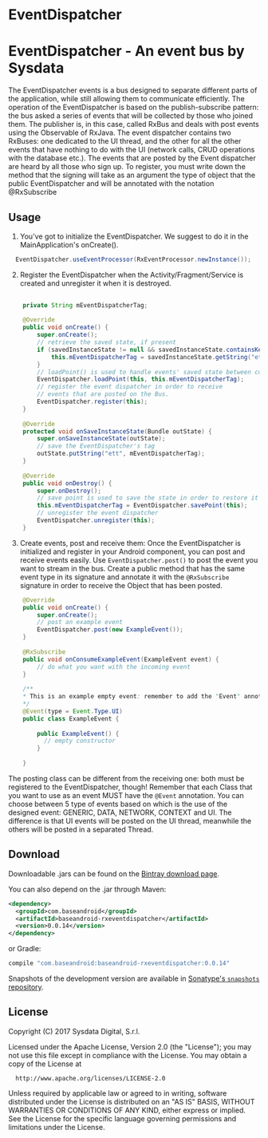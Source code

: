 # EventDispatcher
EventDispatcher - An event bus by Sysdata
=============================

The EventDispatcher events is a bus designed to separate different parts of the application, while still allowing them to communicate efficiently.
The operation of the EventDispatcher is based on the publish-subscribe pattern: the bus asked a series of events that will be collected by those who joined them.
The publisher is, in this case, called RxBus and deals with post events using the Observable of RxJava. The event dispatcher contains two RxBuses: one dedicated to the UI thread, and the other for all the other events that have nothing to do with the UI (network calls, CRUD operations with the database etc.).
The events that are posted by the Event dispatcher are heard by all those who sign up. To register, you must write down the method that the signing will take as an argument the type of object that the public EventDispatcher and will be annotated with the notation @RxSubscribe

Usage
--------

1. You've got to initialize the EventDispatcher. We suggest to do it in the MainApplication's onCreate().

```java
  EventDispatcher.useEventProcessor(RxEventProcessor.newInstance());
```

2. Register the EventDispatcher when the Activity/Fragment/Service is created and unregister it when it is destroyed.

```java
    
    private String mEventDispatcherTag;
    
    @Override
    public void onCreate() {
        super.onCreate();
        // retrieve the saved state, if present
        if (savedInstanceState != null && savedInstanceState.containsKey("ett")) {
            this.mEventDispatcherTag = savedInstanceState.getString("ett");
        }
        // loadPoint() is used to handle events' saved state between configuration changes 
        EventDispatcher.loadPoint(this, this.mEventDispatcherTag);
        // register the event dispatcher in order to receive 
        // events that are posted on the Bus.
        EventDispatcher.register(this);
    }
    
    @Override
    protected void onSaveInstanceState(Bundle outState) {
        super.onSaveInstanceState(outState);
        // save the EventDispatcher's tag
        outState.putString("ett", mEventDispatcherTag);
    }
    
    @Override
    public void onDestroy() {
        super.onDestroy();
        // save point is used to save the state in order to restore it later, after the configuration change.
        this.mEventDispatcherTag = EventDispatcher.savePoint(this);
        // unregister the event dispatcher
        EventDispatcher.unregister(this);
    }
```
3. Create events, post and receive them: Once the EventDispatcher is initialized and register in your Android component, you can post and receive events easily. Use `EventDispatcher.post()` to post the event you want to stream in the bus. Create a public method that has the same event type in its signature and annotate it with the `@RxSubscribe` signature in order to receive the Object that has been posted.

```java
    @Override
    public void onCreate() {
        super.onCreate();
        // post an example event 
        EventDispatcher.post(new ExampleEvent());
    }
    
    @RxSubscribe
    public void onConsumeExampleEvent(ExampleEvent event) {
        // do what you want with the incoming event
    }
    
    /**
    * This is an example empty event: remember to add the "Event" annotation!!
    */
    @Event(type = Event.Type.UI)
    public class ExampleEvent {
    
        public ExampleEvent() {
          // empty constructor
        }
        
    }
```

The posting class can be different from the receiving one: both must be registered to the EventDispatcher, though! Remember that each Class that you want to use as an event MUST have the `@Event` annotation. You can choose between 5 type of events based on which is the use of the designed event: GENERIC, DATA, NETWORK, CONTEXT and UI. The difference is that UI events will be posted on the UI thread, meanwhile the others will be posted in a separated Thread.

Download
--------

Downloadable .jars can be found on the [Bintray download page][2].

You can also depend on the .jar through Maven:
```xml
<dependency>
  <groupId>com.baseandroid</groupId>
  <artifactId>baseandroid-rxeventdispatcher</artifactId>
  <version>0.0.14</version>
</dependency>
```
or Gradle:
```groovy
compile "com.baseandroid:baseandroid-rxeventdispatcher:0.0.14"
```

Snapshots of the development version are available in [Sonatype's `snapshots` repository][snap].



License
-------

  Copyright (C) 2017 Sysdata Digital, S.r.l.
 
  Licensed under the Apache License, Version 2.0 (the "License");
  you may not use this file except in compliance with the License.
  You may obtain a copy of the License at
 
      http://www.apache.org/licenses/LICENSE-2.0
 
  Unless required by applicable law or agreed to in writing, software
  distributed under the License is distributed on an "AS IS" BASIS,
  WITHOUT WARRANTIES OR CONDITIONS OF ANY KIND, either express or implied.
  See the License for the specific language governing permissions and
  limitations under the License.



 [1]: http://square.github.com/otto/
 [2]: https://dl.bintray.com/sysdata/maven/com/baseandroid/baseandroid-eventdispatcher/
 [snap]: https://oss.sonatype.org/content/repositories/snapshots/

